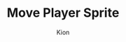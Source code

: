 ---
index : 7
author : Kion
title : Move Player Sprite
slug : gtk-astroids
source : https://github.com/kion-dgl/DashGL-GTK-Astroids-Tutorial/tree/master/07_Move_Player_Sprite
length : 18
---